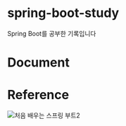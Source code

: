 # spring-boot-study
Spring Boot를 공부한 기록입니다

# Document


# Reference
![처음 배우는 스프링 부트2](https://www.hanbit.co.kr/data/books/B4458049183_l.jpg)
